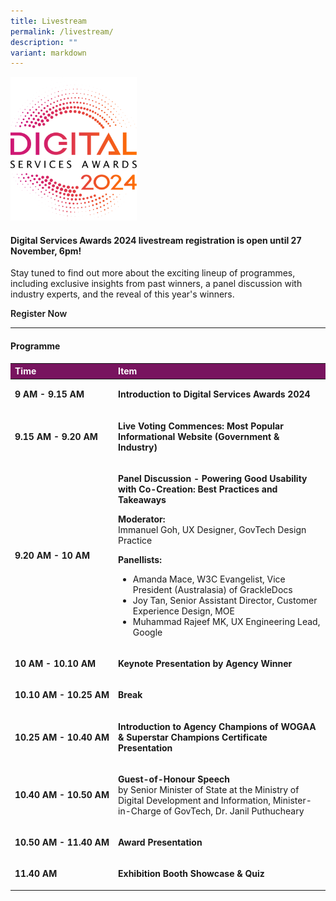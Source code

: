 ```yaml
---
title: Livestream
permalink: /livestream/
description: ""
variant: markdown
---
```

<style type="text/css">
.content h4 {
    color: #B41E8E;
    font-weight: 700;
}
    .content td p, .content td li, .content center {margin-top:0;font-size:1rem;}
a.bp-button {
    text-decoration: none;
    font-weight: 600;
}
a.bp-button:hover {
    text-decoration: underline;
}
table#award_cat th {
    background: #78145F;
    color: #fff;
    font-weight: 700;
}
</style>
<div class="row is-multiline">
  <div class="col is-12 has-text-centered">
    <div><img style="max-width:40%" alt="2024 DSA logo" src="/images/DSA2024_logo.svg"></div>
    <h4>Digital Services Awards 2024 livestream registration is open until 27 November, 6pm!</h4>
    <p>Stay tuned to find out more about the exciting lineup of programmes, including exclusive insights from past winners, a panel discussion with industry experts, and the reveal of this year's winners.</p>
    <p><a target="_blank" class="bp-button is-primary is-uppercase" href="https://go.gov.sg/dsa24-home-registration">Register Now</a> </p>
    <hr>
      <h4 style="text-align: left;">Programme</h4>
    <table id="award_cat" style="text-align: left;" cellpadding="0" cellspacing="0" border="0" width="100%">
      <thead>
        <tr>
          <th scope="col" nowrap="nowrap">Time</th>
          <th scope="col">Item</th>
        </tr>
      </thead>
      <tbody>
        <tr>
          <td nowrap="nowrap"><p><strong>9 AM - 9.15 AM</strong></p></td>
          <td><p><strong>Introduction to Digital Services Awards 2024</strong></p></td>
        </tr>
        <tr>
          <td nowrap="nowrap"><p><strong>9.15 AM - 9.20 AM</strong></p></td>
          <td><p><strong>Live Voting Commences: Most Popular Informational Website (Government &amp; Industry)</strong></p></td>
        </tr>
        <tr>
          <td nowrap="nowrap"><p><strong>9.20 AM - 10 AM</strong></p></td>
          <td><p><strong>Panel Discussion - Powering Good Usability with Co-Creation: Best Practices and Takeaways</strong></p>
            <p><strong>Moderator:</strong><br>
            Immanuel Goh, UX Designer, GovTech Design Practice </p>
             <p><strong>Panellists:</strong>
             </p><ul>
              <li>Amanda Mace, W3C Evangelist, Vice President (Australasia) of GrackleDocs</li>
              <li>Joy Tan, Senior Assistant Director, Customer Experience Design, MOE</li>
              <li>Muhammad Rajeef MK, UX Engineering Lead, Google</li>
              </ul><p></p></td>
        </tr>
        <tr>
          <td nowrap="nowrap"><p><strong>10 AM - 10.10 AM</strong></p></td>
          <td><p><strong>Keynote Presentation by Agency Winner</strong></p></td>
        </tr>
        <tr>
          <td nowrap="nowrap"><p><strong>10.10 AM - 10.25 AM</strong></p></td>
          <td><p><strong>Break</strong></p></td>
        </tr>
        <tr>
          <td nowrap="nowrap"><p><strong>10.25 AM - 10.40 AM</strong></p></td>
          <td><p><strong>Introduction to Agency Champions of WOGAA &amp; Superstar Champions Certificate Presentation</strong></p></td>
        </tr>
        <tr>
          <td nowrap="nowrap"><p><strong>10.40 AM - 10.50 AM</strong></p></td>
          <td><p><strong>Guest-of-Honour Speech </strong><br>
          by Senior Minister of State at the Ministry of Digital Development and Information, Minister-in-Charge of GovTech, Dr. Janil Puthucheary</p></td>
        </tr>
        <tr>
          <td nowrap="nowrap"><p><strong>10.50 AM - 11.40 AM</strong></p></td>
          <td><p><strong>Award Presentation</strong></p></td>
        </tr>
        <tr>
          <td nowrap="nowrap"><p><strong>11.40 AM</strong></p></td>
          <td><p><strong>Exhibition Booth Showcase &amp; Quiz</strong></p></td>
        </tr>
      </tbody>
    </table>
  </div>
</div>